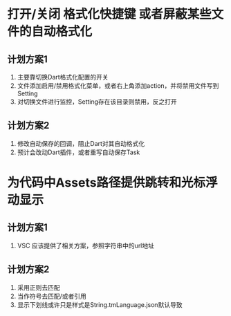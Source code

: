 
# 打开/关闭 格式化快捷键 或者屏蔽某些文件的自动格式化
  ## 计划方案1
  1. 主要靠切换Dart格式化配置的开关
  2. 文件添加启用/禁用格式化菜单，或者右上角添加action，并将禁用文件写到Setting
  3. 对切换文件进行监控，Setting存在该目录则禁用，反之打开

  ## 计划方案2
  1. 修改自动保存的回调，阻止Dart对其自动格式化
  2. 预计会改动Dart插件，或者重写自动保存Task

# 为代码中Assets路径提供跳转和光标浮动显示
  ## 计划方案1
  1. VSC 应该提供了相关方案，参照字符串中的url地址

  ## 计划方案2
  1. 采用正则去匹配
  2. 当作符号去匹配/或者引用
  3. 显示下划线或许只是样式是String.tmLanguage.json默认导致